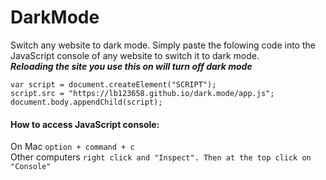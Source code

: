 # DarkMode
Switch any website to dark mode.
Simply paste the folowing code into the JavaScript console of any website to switch it to dark mode.\
_**Reloading the site you use this on will turn off dark mode**_
```
var script = document.createElement("SCRIPT");
script.src = "https://lb123658.github.io/dark.mode/app.js";
document.body.appendChild(script);
```
#### How to access JavaScript console:
On Mac ```option + command + c```\
Other computers ```right click and "Inspect". Then at the top click on "Console"```
